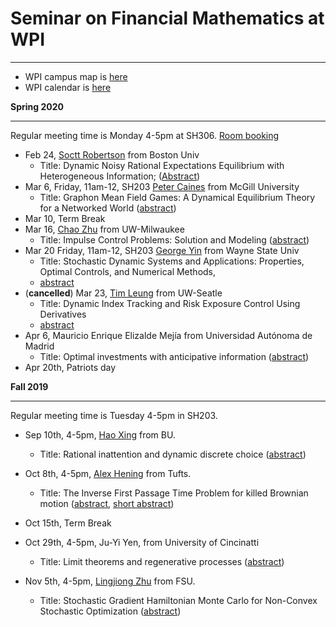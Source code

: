 
# Seminar on Financial Mathematics at WPI
---

- WPI campus map is 
    [here](https://www.wpi.edu/sites/default/files/docs/About-WPI/WPI_CampusMap.pdf)
- WPI calendar is 
    [here](https://www.wpi.edu/academics/calendar-catalogs)
    
 
__Spring 2020__ 

---

Regular meeting time is Monday 4-5pm at SH306. [Room booking](2020spring_room.pdf)

- Feb 24, 
[Soctt Robertson](https://www.bu.edu/questrom/profile/scott-robertson/) 
from Boston Univ
    - Title: Dynamic Noisy Rational Expectations Equilibrium with Heterogeneous Information; ([Abstract](200224scott.md))
- Mar 6, Friday, 11am-12, SH203
[Peter Caines](https://www.mcgill.ca/engineering/peter-edwin-caines)
from McGill University
    - Title: Graphon Mean Field Games: A Dynamical Equilibrium Theory for a Networked World ([abstract](200306peter.pdf))
- Mar 10, Term Break
- Mar 16, 
[Chao Zhu](https://uwm.edu/math/people/zhu-chao/) 
from UW-Milwaukee
    - Title:  Impulse Control Problems: Solution and Modeling ([abstract](200316zhu.md))
- Mar 20 Friday, 11am-12, SH203 [George Yin](http://www.math.wayne.edu/~gyin/) from Wayne State Univ   
    - Title: Stochastic Dynamic Systems and Applications: Properties, Optimal Controls, and Numerical Methods, 
    - [abstract](200320yin.md)
- (__cancelled__) Mar 23, [Tim Leung](https://amath.washington.edu/people/tim-leung) from UW-Seatle 
    - Title: Dynamic Index Tracking and Risk Exposure Control Using Derivatives 
    - [abstract](2003leung.txt)
- Apr 6, Mauricio Enrique Elizalde Mejía from Universidad Autónoma de Madrid
    - Title: Optimal investments with anticipative information ([abstract](200406mauricio.md))
- Apr 20th, Patriots day

    
__Fall 2019__ 

---

Regular meeting time is Tuesday 4-5pm in SH203. 

- Sep 10th, 4-5pm, [Hao Xing](http://www.bu.edu/questrom/profile/hao-xing/) from BU.
  - Title: Rational inattention and dynamic discrete choice ([abstract](190910_haoxing.md))
  
- Oct 8th, 4-5pm, [Alex Hening](https://sites.tufts.edu/hening/) from Tufts.
  - Title: The Inverse First Passage Time Problem for killed Brownian motion 
  ([abstract](hening.pdf), [short abstract](hening_short.txt))

- Oct 15th, Term Break

- Oct 29th, 4-5pm, Ju-Yi Yen, from University of Cincinatti
    - Title: Limit theorems and regenerative processes ([abstract](191029yen.txt))

- Nov 5th, 4-5pm, [Lingjiong Zhu](https://www.math.fsu.edu/People/faculty.php?u=zhu) from FSU.
    - Title: Stochastic Gradient Hamiltonian Monte Carlo for Non-Convex Stochastic Optimization 
    ([abstract](191105zhu.txt))


